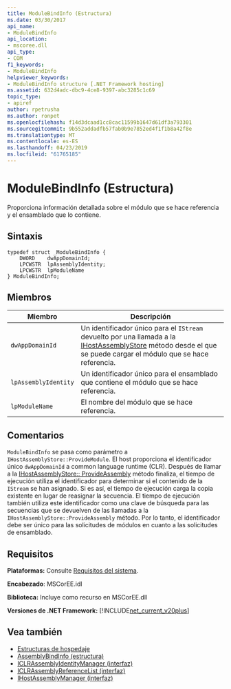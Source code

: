 ```yaml
---
title: ModuleBindInfo (Estructura)
ms.date: 03/30/2017
api_name:
- ModuleBindInfo
api_location:
- mscoree.dll
api_type:
- COM
f1_keywords:
- ModuleBindInfo
helpviewer_keywords:
- ModuleBindInfo structure [.NET Framework hosting]
ms.assetid: 632d4adc-dbc9-4ce8-9397-abc3285c1c69
topic_type:
- apiref
author: rpetrusha
ms.author: ronpet
ms.openlocfilehash: f14d3dcaad1cc8cac11599b1647d61df3a793301
ms.sourcegitcommit: 9b552addadfb57fab0b9e7852ed4f1f1b8a42f8e
ms.translationtype: MT
ms.contentlocale: es-ES
ms.lasthandoff: 04/23/2019
ms.locfileid: "61765185"
---
```

# <a name="modulebindinfo-structure"></a>ModuleBindInfo (Estructura)
Proporciona información detallada sobre el módulo que se hace referencia y el ensamblado que lo contiene.  
  
## <a name="syntax"></a>Sintaxis  
  
```  
typedef struct _ModuleBindInfo {  
    DWORD    dwAppDomainId;  
    LPCWSTR  lpAssemblyIdentity;  
    LPCWSTR  lpModuleName  
} ModuleBindInfo;  
```  
  
## <a name="members"></a>Miembros  
  
|Miembro|Descripción|  
|------------|-----------------|  
|`dwAppDomainId`|Un identificador único para el `IStream` devuelto por una llamada a la [IHostAssemblyStore](../../../../docs/framework/unmanaged-api/hosting/ihostassemblystore-providemodule-method.md) método desde el que se puede cargar el módulo que se hace referencia.|  
|`lpAssemblyIdentity`|Un identificador único para el ensamblado que contiene el módulo que se hace referencia.|  
|`lpModuleName`|El nombre del módulo que se hace referencia.|  
  
## <a name="remarks"></a>Comentarios  
 `ModuleBindInfo` se pasa como parámetro a `IHostAssemblyStore::ProvideModule`. El host proporciona el identificador único `dwAppDomainId` a common language runtime (CLR). Después de llamar a la [IHostAssemblyStore:: ProvideAssembly](../../../../docs/framework/unmanaged-api/hosting/ihostassemblystore-provideassembly-method.md) método finaliza, el tiempo de ejecución utiliza el identificador para determinar si el contenido de la `IStream` se han asignado. Si es así, el tiempo de ejecución carga la copia existente en lugar de reasignar la secuencia. El tiempo de ejecución también utiliza este identificador como una clave de búsqueda para las secuencias que se devuelven de las llamadas a la `IHostAssemblyStore::ProvideAssembly` método. Por lo tanto, el identificador debe ser único para las solicitudes de módulos en cuanto a las solicitudes de ensamblado.  
  
## <a name="requirements"></a>Requisitos  
 **Plataformas:** Consulte [Requisitos del sistema](../../../../docs/framework/get-started/system-requirements.md).  
  
 **Encabezado**: MSCorEE.idl  
  
 **Biblioteca:** Incluye como recurso en MSCorEE.dll  
  
 **Versiones de .NET Framework:** [!INCLUDE[net_current_v20plus](../../../../includes/net-current-v20plus-md.md)]  
  
## <a name="see-also"></a>Vea también

- [Estructuras de hospedaje](../../../../docs/framework/unmanaged-api/hosting/hosting-structures.md)
- [AssemblyBindInfo (estructura)](../../../../docs/framework/unmanaged-api/hosting/assemblybindinfo-structure.md)
- [ICLRAssemblyIdentityManager (interfaz)](../../../../docs/framework/unmanaged-api/hosting/iclrassemblyidentitymanager-interface.md)
- [ICLRAssemblyReferenceList (interfaz)](../../../../docs/framework/unmanaged-api/hosting/iclrassemblyreferencelist-interface.md)
- [IHostAssemblyManager (interfaz)](../../../../docs/framework/unmanaged-api/hosting/ihostassemblymanager-interface.md)
